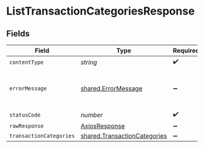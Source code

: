 # ListTransactionCategoriesResponse


## Fields

| Field                                                                        | Type                                                                         | Required                                                                     | Description                                                                  |
| ---------------------------------------------------------------------------- | ---------------------------------------------------------------------------- | ---------------------------------------------------------------------------- | ---------------------------------------------------------------------------- |
| `contentType`                                                                | *string*                                                                     | :heavy_check_mark:                                                           | N/A                                                                          |
| `errorMessage`                                                               | [shared.ErrorMessage](../../models/shared/errormessage.md)                   | :heavy_minus_sign:                                                           | Your `query` parameter was not correctly formed                              |
| `statusCode`                                                                 | *number*                                                                     | :heavy_check_mark:                                                           | N/A                                                                          |
| `rawResponse`                                                                | [AxiosResponse](https://axios-http.com/docs/res_schema)                      | :heavy_minus_sign:                                                           | N/A                                                                          |
| `transactionCategories`                                                      | [shared.TransactionCategories](../../models/shared/transactioncategories.md) | :heavy_minus_sign:                                                           | Success                                                                      |